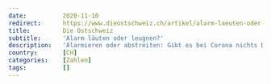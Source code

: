 ```yaml
---
date:          2020-11-10
redirect:      https://www.dieostschweiz.ch/artikel/alarm-laeuten-oder-leugnen-lDq9gWq
title:         Die Ostschweiz
subtitle:      'Alarm läuten oder leugnen?'
description:   'Alarmieren oder abstreiten: Gibt es bei Corona nichts Drittes? Doch. Den gesunden Menschenverstand und einigermassen verlässliche Zahlen. Hat was mit Glaubwürdigkeit zu tun.'
country:       [CH]
categories:    [Zahlen]
tags:          []
---
```

